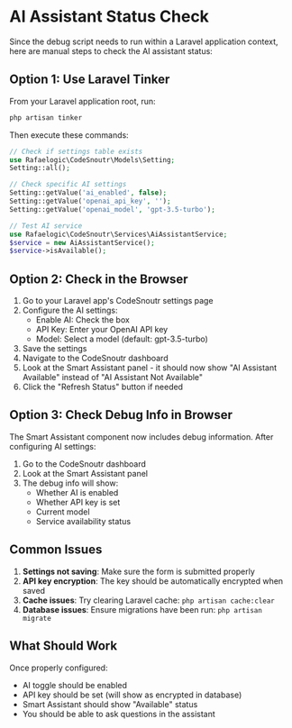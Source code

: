 # AI Assistant Status Check

Since the debug script needs to run within a Laravel application context, here are manual steps to check the AI assistant status:

## Option 1: Use Laravel Tinker

From your Laravel application root, run:

```bash
php artisan tinker
```

Then execute these commands:

```php
// Check if settings table exists
use Rafaelogic\CodeSnoutr\Models\Setting;
Setting::all();

// Check specific AI settings
Setting::getValue('ai_enabled', false);
Setting::getValue('openai_api_key', '');
Setting::getValue('openai_model', 'gpt-3.5-turbo');

// Test AI service
use Rafaelogic\CodeSnoutr\Services\AiAssistantService;
$service = new AiAssistantService();
$service->isAvailable();
```

## Option 2: Check in the Browser

1. Go to your Laravel app's CodeSnoutr settings page
2. Configure the AI settings:
   - Enable AI: Check the box
   - API Key: Enter your OpenAI API key
   - Model: Select a model (default: gpt-3.5-turbo)
3. Save the settings
4. Navigate to the CodeSnoutr dashboard
5. Look at the Smart Assistant panel - it should now show "AI Assistant Available" instead of "AI Assistant Not Available"
6. Click the "Refresh Status" button if needed

## Option 3: Check Debug Info in Browser

The Smart Assistant component now includes debug information. After configuring AI settings:

1. Go to the CodeSnoutr dashboard
2. Look at the Smart Assistant panel
3. The debug info will show:
   - Whether AI is enabled
   - Whether API key is set
   - Current model
   - Service availability status

## Common Issues

1. **Settings not saving**: Make sure the form is submitted properly
2. **API key encryption**: The key should be automatically encrypted when saved
3. **Cache issues**: Try clearing Laravel cache: `php artisan cache:clear`
4. **Database issues**: Ensure migrations have been run: `php artisan migrate`

## What Should Work

Once properly configured:
- AI toggle should be enabled
- API key should be set (will show as encrypted in database)
- Smart Assistant should show "Available" status
- You should be able to ask questions in the assistant

